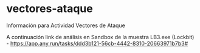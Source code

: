 # vectores-ataque
Información para Actividad Vectores de Ataque

A continuación link de análisis en Sandbox de la muestra LB3.exe (Lockbit) - https://app.any.run/tasks/ddd3b121-56cb-4442-8310-20663971b7b3#
